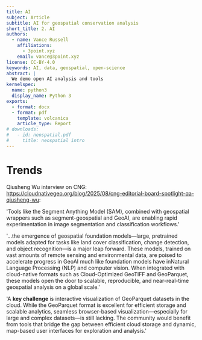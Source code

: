 ```yaml
---
title: AI
subject: Article
subtitle: AI for geospatial conservation analysis
short_title: 2. AI
authors:
  - name: Vance Russell
    affiliations:
      - 3point.xyz
    email: vance@3point.xyz
license: CC-BY-4.0
keywords: AI, data, geospatial, open-science
abstract: |
  We demo open AI analysis and tools
kernelspec:
  name: python3
  display_name: Python 3
exports:
  - format: docx
  - format: pdf
    template: volcanica
    article_type: Report
# downloads:
#   - id: neospatial.pdf
#     title: neospatial intro   
---
```


# Trends
Qiusheng Wu interview on CNG: https://cloudnativegeo.org/blog/2025/08/cng-editorial-board-spotlight-qa-qiusheng-wu:

'Tools like the Segment Anything Model (SAM), combined with geospatial wrappers such as segment-geospatial and GeoAI, are enabling rapid experimentation in image segmentation and classification workflows.'

'...the emergence of geospatial foundation models—large, pretrained models adapted for tasks like land cover classification, change detection, and object recognition—is a major leap forward. These models, trained on vast amounts of remote sensing and environmental data, are poised to accelerate progress in GeoAI much like foundation models have inNatural Language Processing (NLP) and computer vision. When integrated with cloud-native formats such as Cloud-Optimized GeoTIFF and GeoParquet, these models open the door to scalable, reproducible, and near-real-time geospatial analysis on a global scale.'

'A **key challenge** is interactive visualization of GeoParquet datasets in the cloud. While the GeoParquet format is excellent for efficient storage and scalable analytics, seamless browser-based visualization—especially for large and complex datasets—is still lacking. The community would benefit from tools that bridge the gap between efficient cloud storage and dynamic, map-based user interfaces for exploration and analysis.'